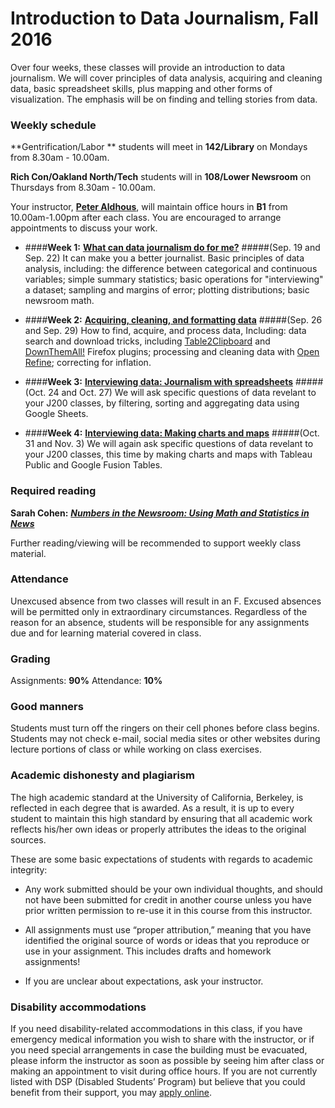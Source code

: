
# Introduction to Data Journalism, Fall 2016

Over four weeks, these classes will provide an introduction to data journalism. We will cover principles of data analysis, acquiring and cleaning data, basic spreadsheet skills, plus mapping and other forms of visualization. The emphasis will be on finding and telling stories from data.

### Weekly schedule

**Gentrification/Labor ** students will meet in **142/Library** on Mondays from 8.30am - 10.00am.

**Rich Con/Oakland North/Tech** students will in **108/Lower Newsroom** on Thursdays from 8.30am - 10.00am.

Your instructor, [**Peter Aldhous**](http://www.peteraldhous.com/), will maintain office hours in **B1** from 10.00am-1.00pm after each class. You are encouraged to arrange appointments to discuss your work.

 - ####**Week 1:**	[**What can data journalism do for me?**](week1.html)
 #####(Sep. 19 and Sep. 22)
It can make you a better journalist. Basic principles of data analysis, including: the difference between categorical and continuous variables; simple summary statistics; basic operations for "interviewing" a dataset; sampling and margins of error; plotting distributions; basic newsroom math.

- ####**Week 2:** 	[**Acquiring, cleaning, and formatting data**](week2.html)
#####(Sep. 26 and Sep. 29)
How to find, acquire, and process data, Including: data search and download tricks, including [Table2Clipboard](https://addons.mozilla.org/en-US/firefox/addon/dafizilla-table2clipboard/) and [DownThemAll!](https://addons.mozilla.org/en-US/firefox/addon/downthemall/) Firefox plugins; processing and cleaning data with [Open Refine](http://openrefine.org/); correcting for inflation.

- ####**Week 3:** [**Interviewing data: Journalism with spreadsheets**](week3.html)
#####(Oct. 24 and Oct. 27)
We will ask specific questions of data revelant to your J200 classes, by filtering, sorting and aggregating data using Google Sheets.

-  ####**Week 4:** [**Interviewing data: Making charts and maps**](week4.html)
#####(Oct. 31 and Nov. 3)
We will again ask specific questions of data revelant to your J200 classes, this time by making charts and maps with Tableau Public and Google Fusion Tables.

### Required reading

**Sarah Cohen:** [***Numbers in the Newsroom: Using Math and Statistics in News***](http://store.ire.org/products/numbers-in-the-newsroom-using-math-and-statistics-in-news-second-edition)


Further reading/viewing will be recommended to support weekly class material.

### Attendance

Unexcused absence from two classes will result in an F. Excused absences will be permitted only in extraordinary circumstances. Regardless of the reason for an absence, students will be responsible for any assignments due and for learning material covered in class.

### Grading

Assignments: **90%**
Attendance:	**10%**

### Good manners

Students must turn off the ringers on their cell phones before class begins. Students may not check e-mail, social media sites or other websites during lecture portions of class or while working on class exercises.

### Academic dishonesty and plagiarism

The high academic standard at the University of California, Berkeley, is reflected in each degree that is awarded. As a result, it is up to every student to maintain this high standard by ensuring that all academic work reflects his/her own ideas or properly attributes the ideas to the original sources.

These are some basic expectations of students with regards to academic integrity:

- Any work submitted should be your own individual thoughts, and should not have been submitted for credit in another course unless you have prior written permission to re-use it in this course from this instructor.

- All assignments must use “proper attribution,” meaning that you have identified the original source of words or ideas that you reproduce or use in your assignment. This includes drafts and homework assignments!

- If you are unclear about expectations, ask your instructor.

### Disability accommodations

If you need disability-related accommodations in this class, if you have emergency medical information you wish to share with the instructor, or if you need special arrangements in case the building must be evacuated, please inform the instructor as soon as possible by seeing him after class or making an appointment to visit during office hours. If you are not currently listed with DSP (Disabled Students’ Program) but believe that you could benefit from their support, you may [apply online](http://dsp.berkeley.edu/).






